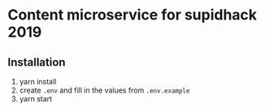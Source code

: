 # Content microservice for supidhack 2019

## Installation

1. yarn install
2. create `.env` and fill in the values from `.env.example`
3. yarn start
